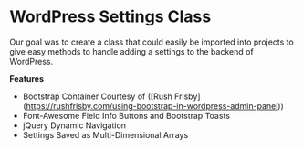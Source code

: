 # WordPress Settings Class
Our goal was to create a class that could easily be imported into projects to give easy methods to handle adding a settings to the backend of WordPress.

**Features**
- Bootstrap Container Courtesy of ([Rush Frisby] (https://rushfrisby.com/using-bootstrap-in-wordpress-admin-panel))
- Font-Awesome Field Info Buttons and Bootstrap Toasts
- jQuery Dynamic Navigation
- Settings Saved as Multi-Dimensional Arrays
